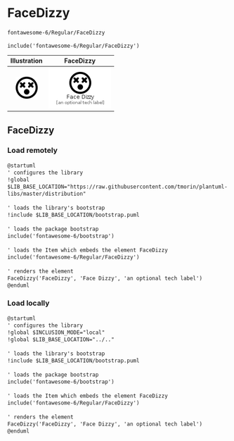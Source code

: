 # FaceDizzy


```text
fontawesome-6/Regular/FaceDizzy
```

```text
include('fontawesome-6/Regular/FaceDizzy')
```



| Illustration | FaceDizzy |
| :---: | :---: |
| ![illustration for Illustration](../../fontawesome-6/Regular/FaceDizzy.png) | ![illustration for FaceDizzy](../../fontawesome-6/Regular/FaceDizzy.Local.png) |




## FaceDizzy

### Load remotely
```plantuml
@startuml
' configures the library
!global $LIB_BASE_LOCATION="https://raw.githubusercontent.com/tmorin/plantuml-libs/master/distribution"

' loads the library's bootstrap
!include $LIB_BASE_LOCATION/bootstrap.puml

' loads the package bootstrap
include('fontawesome-6/bootstrap')

' loads the Item which embeds the element FaceDizzy
include('fontawesome-6/Regular/FaceDizzy')

' renders the element
FaceDizzy('FaceDizzy', 'Face Dizzy', 'an optional tech label')
@enduml
```

### Load locally
```plantuml
@startuml
' configures the library
!global $INCLUSION_MODE="local"
!global $LIB_BASE_LOCATION="../.."

' loads the library's bootstrap
!include $LIB_BASE_LOCATION/bootstrap.puml

' loads the package bootstrap
include('fontawesome-6/bootstrap')

' loads the Item which embeds the element FaceDizzy
include('fontawesome-6/Regular/FaceDizzy')

' renders the element
FaceDizzy('FaceDizzy', 'Face Dizzy', 'an optional tech label')
@enduml
```

